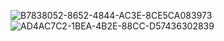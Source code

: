 ![B7838052-8652-4844-AC3E-8CE5CA083973](https://github.com/studyinvietnam/class12/assets/29000195/d7f62213-3ad2-4b04-a18e-5ffbe51a5288)
![AD4AC7C2-1BEA-4B2E-88CC-D57436302839](https://github.com/studyinvietnam/class12/assets/29000195/034cd8e8-f95f-4666-b089-55bb6e040ffe)
